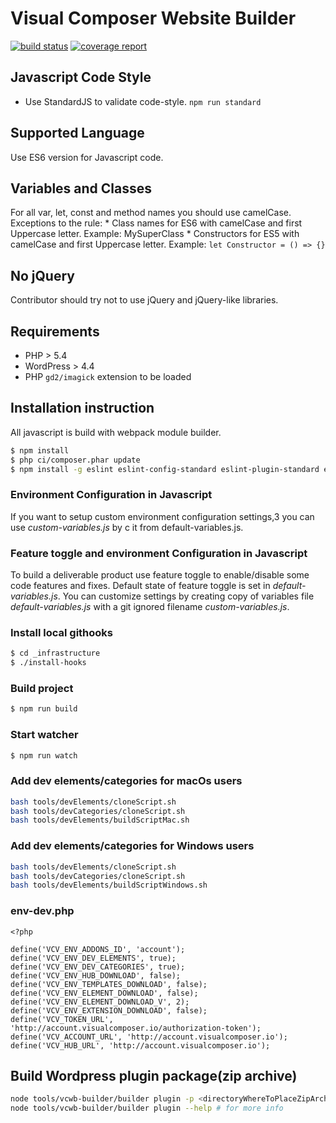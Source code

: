 # Visual Composer Website Builder

[![build status](https://gitlab.com/visual-composer-website-builder/builder/badges/master/build.svg)](https://gitlab.com/visual-composer-website-builder/builder/commits/master)
[![coverage report](https://gitlab.com/visual-composer-website-builder/builder/badges/master/coverage.svg)](https://gitlab.com/visual-composer-website-builder/builder/commits/master)


## Javascript Code Style
* Use StandardJS to validate code-style. `npm run standard`

## Supported Language
Use ES6 version for Javascript code.

## Variables and Classes
For all var, let, const and method names you should use camelCase.
Exceptions to the rule:
    * Class names for ES6 with camelCase and first Uppercase letter. Example: MySuperClass
    * Constructors for ES5 with camelCase and first Uppercase letter. Example: `let Constructor = () => {}`

## No jQuery
Contributor should try not to use jQuery and jQuery-like libraries.

## Requirements
* PHP > 5.4
* WordPress > 4.4
* PHP `gd2/imagick` extension to be loaded

## Installation instruction
All javascript is build with webpack module builder.

``` sh
$ npm install
$ php ci/composer.phar update
$ npm install -g eslint eslint-config-standard eslint-plugin-standard eslint-plugin-promise  eslint-config-standard-react eslint-config-standard-jsx eslint-plugin-react
```
### Environment Configuration in Javascript
If you want to setup custom environment configuration settings,3 you can use *custom-variables.js* by c it from default-variables.js.

### Feature toggle and environment Configuration in Javascript
To build a deliverable product use feature toggle to enable/disable some code features and fixes. Default state of feature toggle is set in *default-variables.js*. 
You can customize settings by creating copy of variables file *default-variables.js* with a git ignored filename *custom-variables.js*.

### Install local githooks
```sh
$ cd _infrastructure
$ ./install-hooks
```
### Build project
```sh
$ npm run build
```
### Start watcher
```sh
$ npm run watch
```

###  Add dev elements/categories for macOs users ###
```sh
bash tools/devElements/cloneScript.sh
bash tools/devCategories/cloneScript.sh
bash tools/devElements/buildScriptMac.sh
```

###  Add dev elements/categories for Windows users ###
```sh
bash tools/devElements/cloneScript.sh
bash tools/devCategories/cloneScript.sh
bash tools/devElements/buildScriptWindows.sh
```

### env-dev.php
```
<?php

define('VCV_ENV_ADDONS_ID', 'account');
define('VCV_ENV_DEV_ELEMENTS', true);
define('VCV_ENV_DEV_CATEGORIES', true);
define('VCV_ENV_HUB_DOWNLOAD', false);
define('VCV_ENV_TEMPLATES_DOWNLOAD', false);
define('VCV_ENV_ELEMENT_DOWNLOAD', false);
define('VCV_ENV_ELEMENT_DOWNLOAD_V', 2);
define('VCV_ENV_EXTENSION_DOWNLOAD', false);
define('VCV_TOKEN_URL', 'http://account.visualcomposer.io/authorization-token');
define('VCV_ACCOUNT_URL', 'http://account.visualcomposer.io');
define('VCV_HUB_URL', 'http://account.visualcomposer.io');
```

## Build Wordpress plugin package(zip archive)
```sh
node tools/vcwb-builder/builder plugin -p <directoryWhereToPlaceZipArchive>
node tools/vcwb-builder/builder plugin --help # for more info
```
